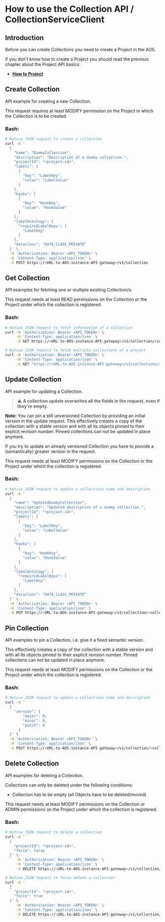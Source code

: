 
# How to use the Collection API / CollectionServiceClient

## Introduction

Before you can create Collections you need to create a Project in the AOS.

If you don't know how to create a Project you should read the previous chapter about the Project API basics: 
* [**How to Project**](03_How-To-Project.md)


## Create Collection

API example for creating a new Collection.

This request requires at least MODIFY permission on the Project in which the Collection is to be created.

### Bash:
```bash
# Native JSON request to create a collection
curl -d '
  {
    "name": "DummyCollection",
    "description": "Description of a dummy collection.",
    "projectId": "<project-id>",
    "labels": [
      {
        "key": "LabelKey",
        "value": "LabelValue"
      }
    ],
    "hooks": [
      {
        "key": "HookKey",
        "value": "HookValue"
      }
    ],
    "labelOntology": {
      "requiredLabelKeys": [
        "LabelKey"
      ]
    },
    "dataclass": "DATA_CLASS_PRIVATE"
  }' \
  -H 'Authorization: Bearer <API_TOKEN>' \
  -H 'Content-Type: application/json' \
  -X POST https://<URL-to-AOS-instance-API-gateway>/v1/collection
```


## Get Collection

API examples for fetching one or multiple existing Collection/s.

This request needs at least READ permissions on the Collection or the Project under which the collection is registered.

### Bash:
```bash
# Native JSON request to fetch information of a collection
curl -H 'Authorization: Bearer <API_TOKEN>' \
     -H 'Content-Type: application/json' \
     -X GET https://<URL-to-AOS-instance-API-gateway>/v1/collection/<collection-id>
```

```bash
# Native JSON request to fetch multiple collections of a project
curl -H 'Authorization: Bearer <API_TOKEN>' \
     -H 'Content-Type: application/json' \
     -X GET "https://<URL-to-AOS-instance-API-gateway>/v1/collections/<project-id>?labelOrIdFilter.ids=<collection-id-001>&labelOrIdFilter.ids=<collection-id-002>"
```


## Update Collection

API example for updating a Collection.

> :warning: **A collection update overwrites all the fields in the request, even if they're empty.**

**Note:** You can pin a still unversioned Collection by providing an initial version in the update request. 
This effectively creates a copy of the collection with a stable version and with all its objects pinned to their explicit revision number.
Pinned collections can not be updated in place anymore.

If you try to update an already versioned Collection you have to provide a (semantically) greater version in the request.

This request needs at least MODIFY permissions on the Collection or the Project under which the collection is registered.

### Bash:
```bash
# Native JSON request to update a collections name and description
curl -d '
  {
    "name": "UpdatedDummyCollection",
    "description": "Updated description of a dummy collection.",
    "projectId": "<project-id>",
    "labels": [
      {
        "key": "LabelKey",
        "value": "LabelValue"
      }
    ],
    "hooks": [
      {
        "key": "HookKey",
        "value": "HookValue"
      }
    ],
    "labelOntology": {
      "requiredLabelKeys": [
        "LabelKey"
      ]
    },
    "dataclass": "DATA_CLASS_PRIVATE"
  }' \
  -H 'Authorization: Bearer <API_TOKEN>' \
  -H 'Content-Type: application/json' \
  -X PUT https://<URL-to-AOS-instance-API-gateway>/v1/collection/<collection-id>
```


## Pin Collection

API examples to pin a Collection, i.e. give it a fixed semantic version.

This effectively creates a copy of the collection with a stable version and with all its objects pinned to their explicit revision number.
Pinned collections can not be updated in place anymore.

This request needs at least MODIFY permissions on the Collection or the Project under which the collection is registered.

### Bash:
```bash
# Native JSON request to update a collections name and description
curl -d '
  {
    "version": {
        "major": 0,
        "minor": 0,
        "patch": 0
      }
  }' \
  -H 'Authorization: Bearer <API_TOKEN>' \
  -H 'Content-Type: application/json' \
  -X POST https://<URL-to-AOS-instance-API-gateway>/v1/collection/<collection-id>/pin
```

## Delete Collection

API examples for deleting a Collection.

Collections can only be deleted under the following conditions:
* Collection has to be empty (all Objects have to be deleted/moved)

This request needs at least MODIFY permissions on the Collection or ADMIN permissions on the Project under which the collection is registered.

### Bash:
```bash
# Native JSON request to delete a collection
curl -d '
  {
    "projectId": "<project-id>",
    "force": false
  }' \
     -H 'Authorization: Bearer <API_TOKEN>' \
     -H 'Content-Type: application/json' \
     -X DELETE https://<URL-to-AOS-instance-API-gateway>/v1/collection/<collection-id>
```

```bash
# Native JSON request to force delete a collection
curl -d '
  {
    "projectId": "<project-id>",
    "force": true
  }' \
     -H 'Authorization: Bearer <API_TOKEN>' \
     -H 'Content-Type: application/json' \
     -X DELETE https://<URL-to-AOS-instance-API-gateway>/v1/collection/<collection-id>
```
